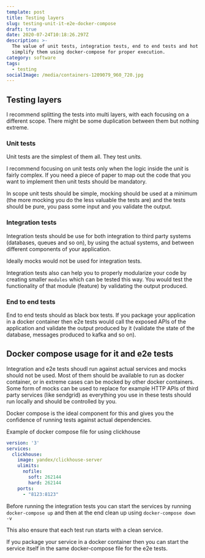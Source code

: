 ```yaml
---
template: post
title: Testing layers
slug: testing-unit-it-e2e-docker-compose
draft: true
date: 2020-07-24T10:18:26.297Z
description: >-
  The value of unit tests, integration tests, end to end tests and hot to
  simplify them using docker-compose for proper execution.
category: software
tags:
  - testing
socialImage: /media/containers-1209079_960_720.jpg
---
```

## Testing layers

I recommend splitting the tests into multi layers, with each focusing on a different scope. There might be some duplication between them but nothing extreme.

### Unit tests

Unit tests are the simplest of them all. They test *units.*

I recommend focusing on unit tests only when the logic inside the *unit* is fairly complex. If you need a piece of paper to map out the code that you want to implement then unit tests should be mandatory.

In scope unit tests should be simple, mocking should be used at a minimum (the more mocking you do the less valuable the tests are) and the tests should be pure, you pass some input and you validate the output.

### Integration tests

Integration tests should be use for both integration to third party systems (databases, queues and so on), by using the actual systems, and between different components of your application.

Ideally mocks would not be used for integration tests.

Integration tests also can help you to properly modularize your code by creating smaller `modules` which can be tested this way. You would test the functionality of that module (feature) by validating the output produced.

### End to end tests

End to end tests should as black box tests. If you package your application in a docker container then e2e tests would call the exposed APIs of the application and validate the output produced by it (validate the state of the database, messages produced to kafka and so on).

## Docker compose usage for it and e2e tests

Integration and e2e tests shoudl run against actual services and mocks should not be used. Most of them should be available to run as docker container, or in extreme cases can be mocked by other docker containers. Some form of mocks can be used to replace for example HTTP APIs of third party services (like sendgrid) as everything you use in these tests should run locally and should be controlled by you.

Docker compose is the ideal component for this and gives you the confidence of running tests against actual dependencies.

Example of docker compose file for using clickhouse

```yaml
version: '3'
services:
  clickhouse:
    image: yandex/clickhouse-server
    ulimits:
      nofile:
        soft: 262144
        hard: 262144
    ports:
      - "8123:8123"
```

Before running the integration tests you can start the services by running  `docker-compose up` and then at the end clean up using `docker-compose down -v`

This also ensure that each test run starts with a clean service.

If you package your service in a docker container then you can start the service itself in the same docker-compose file for the e2e tests.
